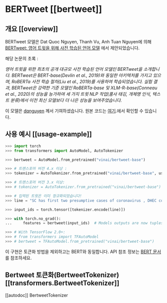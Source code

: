 <!--Copyright 2020 The HuggingFace Team. All rights reserved.

Licensed under the Apache License, Version 2.0 (the "License"); you may not use this file except in compliance with
the License. You may obtain a copy of the License at

http://www.apache.org/licenses/LICENSE-2.0

Unless required by applicable law or agreed to in writing, software distributed under the License is distributed on
an "AS IS" BASIS, WITHOUT WARRANTIES OR CONDITIONS OF ANY KIND, either express or implied. See the License for the
specific language governing permissions and limitations under the License.

⚠️ Note that this file is in Markdown but contain specific syntax for our doc-builder (similar to MDX) that may not be
rendered properly in your Markdown viewer.

-->

# BERTweet [[bertweet]]

## 개요 [[overview]]

BERTweet 모델은 Dat Quoc Nguyen, Thanh Vu, Anh Tuan Nguyen에 의해 [BERTweet: 영어 트윗을 위해 사전 학습된 언어 모델](https://www.aclweb.org/anthology/2020.emnlp-demos.2.pdf) 에서 제안되었습니다.

해당 논문의 초록 :

*영어 트윗을 위한 최초의 공개 대규모 사전 학습된 언어 모델인 BERTweet을 소개합니다. 
BERTweet은 BERT-base(Devlin et al., 2019)와 동일한 아키텍처를 가지고 있으며, RoBERTa 사전 학습 절차(Liu et al., 2019)를 사용하여 학습되었습니다. 
실험 결과, BERTweet은 강력한 기준 모델인 RoBERTa-base 및 XLM-R-base(Conneau et al., 2020)의 성능을 능가하여 세 가지 트윗 NLP 작업(품사 태깅, 개체명 인식, 텍스트 분류)에서 이전 최신 모델보다 더 나은 성능을 보여주었습니다.*

이 모델은 [dqnguyen](https://huggingface.co/dqnguyen) 께서 기여하셨습니다. 원본 코드는 [여기](https://github.com/VinAIResearch/BERTweet).에서 확인할 수 있습니다.


## 사용 예시 [[usage-example]]

```python
>>> import torch
>>> from transformers import AutoModel, AutoTokenizer

>>> bertweet = AutoModel.from_pretrained("vinai/bertweet-base")

>>> # 트랜스포머 버전 4.x 이상 :
>>> tokenizer = AutoTokenizer.from_pretrained("vinai/bertweet-base", use_fast=False)

>>> # 트랜스포머 버전 3.x 이상:
>>> # tokenizer = AutoTokenizer.from_pretrained("vinai/bertweet-base")

>>> # 입력된 트윗은 이미 정규화되었습니다!
>>> line = "SC has first two presumptive cases of coronavirus , DHEC confirms HTTPURL via @USER :cry:"

>>> input_ids = torch.tensor([tokenizer.encode(line)])

>>> with torch.no_grad():
...     features = bertweet(input_ids)  # Models outputs are now tuples

>>> # With TensorFlow 2.0+:
>>> # from transformers import TFAutoModel
>>> # bertweet = TFAutoModel.from_pretrained("vinai/bertweet-base")
```

<Tip> 

이 구현은 토큰화 방법을 제외하고는 BERT와 동일합니다. API 참조 정보는 [BERT 문서](bert) 를 참조하세요.

</Tip>

## Bertweet 토큰화(BertweetTokenizer) [[transformers.BertweetTokenizer]]

[[autodoc]] BertweetTokenizer
